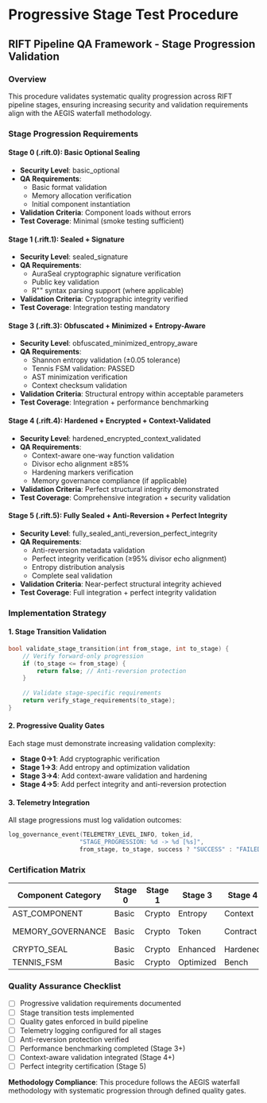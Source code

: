 # Progressive Stage Test Procedure
## RIFT Pipeline QA Framework - Stage Progression Validation

### Overview
This procedure validates systematic quality progression across RIFT pipeline stages, ensuring increasing security and validation requirements align with the AEGIS waterfall methodology.

### Stage Progression Requirements

#### Stage 0 (.rift.0): Basic Optional Sealing
- **Security Level**: basic_optional
- **QA Requirements**: 
  - Basic format validation
  - Memory allocation verification
  - Initial component instantiation
- **Validation Criteria**: Component loads without errors
- **Test Coverage**: Minimal (smoke testing sufficient)

#### Stage 1 (.rift.1): Sealed + Signature
- **Security Level**: sealed_signature
- **QA Requirements**:
  - AuraSeal cryptographic signature verification
  - Public key validation
  - R"" syntax parsing support (where applicable)
- **Validation Criteria**: Cryptographic integrity verified
- **Test Coverage**: Integration testing mandatory

#### Stage 3 (.rift.3): Obfuscated + Minimized + Entropy-Aware
- **Security Level**: obfuscated_minimized_entropy_aware
- **QA Requirements**:
  - Shannon entropy validation (±0.05 tolerance)
  - Tennis FSM validation: PASSED
  - AST minimization verification
  - Context checksum validation
- **Validation Criteria**: Structural entropy within acceptable parameters
- **Test Coverage**: Integration + performance benchmarking

#### Stage 4 (.rift.4): Hardened + Encrypted + Context-Validated
- **Security Level**: hardened_encrypted_context_validated
- **QA Requirements**:
  - Context-aware one-way function validation
  - Divisor echo alignment ≥85%
  - Hardening markers verification
  - Memory governance compliance (if applicable)
- **Validation Criteria**: Perfect structural integrity demonstrated
- **Test Coverage**: Comprehensive integration + security validation

#### Stage 5 (.rift.5): Fully Sealed + Anti-Reversion + Perfect Integrity
- **Security Level**: fully_sealed_anti_reversion_perfect_integrity
- **QA Requirements**:
  - Anti-reversion metadata validation
  - Perfect integrity verification (≥95% divisor echo alignment)
  - Entropy distribution analysis
  - Complete seal validation
- **Validation Criteria**: Near-perfect structural integrity achieved
- **Test Coverage**: Full integration + perfect integrity validation

### Implementation Strategy

#### 1. Stage Transition Validation
```c
bool validate_stage_transition(int from_stage, int to_stage) {
    // Verify forward-only progression
    if (to_stage <= from_stage) {
        return false; // Anti-reversion protection
    }
    
    // Validate stage-specific requirements
    return verify_stage_requirements(to_stage);
}
```

#### 2. Progressive Quality Gates
Each stage must demonstrate increasing validation complexity:
- **Stage 0→1**: Add cryptographic verification
- **Stage 1→3**: Add entropy and optimization validation
- **Stage 3→4**: Add context-aware validation and hardening
- **Stage 4→5**: Add perfect integrity and anti-reversion protection

#### 3. Telemetry Integration
All stage progressions must log validation outcomes:
```c
log_governance_event(TELEMETRY_LEVEL_INFO, token_id,
                    "STAGE_PROGRESSION: %d -> %d [%s]",
                    from_stage, to_stage, success ? "SUCCESS" : "FAILED");
```

### Certification Matrix

| Component Category | Stage 0 | Stage 1 | Stage 3 | Stage 4 | Stage 5 |
|-------------------|---------|---------|---------|---------|---------|
| AST_COMPONENT     | Basic   | Crypto  | Entropy | Context | Perfect |
| MEMORY_GOVERNANCE | Basic   | Crypto  | Token   | Contract| Anti-Rev|
| CRYPTO_SEAL       | Basic   | Crypto  | Enhanced| Hardened| Sealed  |
| TENNIS_FSM        | Basic   | Crypto  | Optimized| Bench  | Perfect |

### Quality Assurance Checklist

- [ ] Progressive validation requirements documented
- [ ] Stage transition tests implemented
- [ ] Quality gates enforced in build pipeline
- [ ] Telemetry logging configured for all stages
- [ ] Anti-reversion protection verified
- [ ] Performance benchmarking completed (Stage 3+)
- [ ] Context-aware validation integrated (Stage 4+)
- [ ] Perfect integrity certification (Stage 5)

**Methodology Compliance**: This procedure follows the AEGIS waterfall methodology with systematic progression through defined quality gates.
